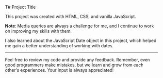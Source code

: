 T# Project Title

This project was created with HTML, CSS, and vanilla JavaScript.

**Note**: Media queries are always a challenge for me, and I continue to work on improving my skills with them.

I also learned about the JavaScript Date object in this project, which helped me gain a better understanding of working with dates.

---

Feel free to review my code and provide any feedback. Remember, even good programmers make mistakes, but we learn and grow from each other's experiences. Your input is always appreciated!
